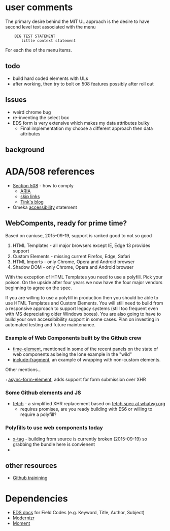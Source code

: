 # user comments

The primary desire behind the MIT UL approach is the desire to have second level text associated with the menu

```
    BIG TEST STATEMENT
       little context statement
```

For each the of the menu items.  

## todo

+ build hard coded elements with ULs
+ after working, then try to bolt on 508 features possibly after roll out

## Issues

+ weird chrome bug
+ re-inventing the select box
+ EDS form is very extensive which makes my data attributes bulky
    + Final implementation my choose a different approach then data attributes


## background

# ADA/508 references

+ [Section 508](http://www.section508.gov/) - how to comply
    + [ARIA](http://a11yproject.com/posts/getting-started-aria/)
    + [skip links](http://webaim.org/techniques/skipnav/)
    + [Tink's blog](http://tink.uk/)
+ Omeka [accessibility](http://omeka.org/codex/Accessibility_Statement) statement

## WebCompents, ready for prime time?

Based on caniuse, 2015-09-19, support is ranked good to not so good

1. HTML Templates - all major browsers except IE, Edge 13 provides support
2. Custom Elements - missing current Firefox, Edge, Safari
3. HTML Imports - only Chrome, Opera and Android browser
4. Shadow DOM - only Chrome, Opera and Android browser

With the exception of HTML Templates you need to use a polyfill. Pick your poison.
On the upside after four years we now have the four major vendors beginning to agree
on the spec.

If you are willing to use a polyfill in production then you should be able to use
HTML Templates and Custom Elements. You will still need to build from a responsive
approach to support legacy systems (still too frequent even with MS depreciating older
Windows boxes).  You are also going to have to build your own accessibibility support
in some cases. Plan on investing in automated testing and future maintenance.

### Example of Web Components built by the Github crew

+ [time-element](https://github.com/github/time-elements), mentioned in some of the recent panels on the state of web components as being the lone example in the "wild"
+ [include-fragment](https://github.com/github/include-fragment-element), an example of wrapping with non-custom elements.

Other mentions&#8230;

+[async-form-element](https://github.com/josh/async-form-element), adds support for form submission over XHR

### Some Github elements and JS

+ [fetch](https://github.com/github/fetch) - a simplified XHR replacement based on [fetch spec at whatwg.org](https://fetch.spec.whatwg.org)
    + requires promises, are you ready building with ES6 or willing to require a polyfill?

### Polyfills to use web components today

+ [x-tag](http://x-tags.org/download) - building from source is currently broken (2015-09-19) so grabbing the bundle here is convienent
+

## other resources

+ [Github trainining](https://training.github.com/kit/)

# Dependencies

+ [EDS docs](http://edswiki.ebscohost.com/Field_Codes) for Field Codes (e.g. Keyword, Title, Author, Subject)
+ [Modernizr](https://github.com/Modernizr/Modernizr)
+ [Moment](https://github.com/moment/moment)


